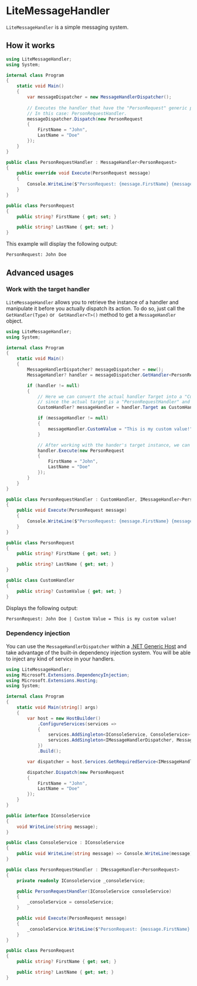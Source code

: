 # LiteMessageHandler

`LiteMessageHandler` is a simple messaging system.

## How it works

```csharp
using LiteMessageHandler;
using System;

internal class Program
{
    static void Main()
    {
        var messageDispatcher = new MessageHandlerDispatcher();
        
        // Executes the handler that have the "PersonRequest" generic parameter.
        // In this case: PersonRequestHandler.
        messageDispatcher.Dispatch(new PersonRequest
        {
            FirstName = "John",
            LastName = "Doe"
        });
    }
}

public class PersonRequestHandler : MessageHandler<PersonRequest>
{
    public override void Execute(PersonRequest message)
    {
        Console.WriteLine($"PersonRequest: {message.FirstName} {message.LastName}");
    }
}

public class PersonRequest
{
    public string? FirstName { get; set; }

    public string? LastName { get; set; }
}
```

This example will display the following output:

```
PersonRequest: John Doe
```

## Advanced usages

### Work with the target handler

`LiteMessageHandler` allows you to retrieve the instance of a handler and manipulate it before you actually dispatch its action. To do so, just call the `GetHandler(Type)` or ` GetHandler<T>()` method to get a `MessageHandler` object.

```csharp
using LiteMessageHandler;
using System;

internal class Program
{
    static void Main()
    {
        MessageHandlerDispatcher? messageDispatcher = new();
        MessageHandler? handler = messageDispatcher.GetHandler<PersonRequest>();

        if (handler != null)
        {
            // Here we can convert the actual handler Target into a "CustomHandler" instance
            // since the actual target is a "PersonRequestHandler" and extends from "CustomHandler".
            CustomHandler? messageHandler = handler.Target as CustomHandler;

            if (messageHandler != null)
            {
                messageHandler.CustomValue = "This is my custom value!";
            }

            // After working with the hander's target instance, we can simply execute the handler.
            handler.Execute(new PersonRequest
            {
                FirstName = "John",
                LastName = "Doe"
            });
        }
    }
}

public class PersonRequestHandler : CustomHandler, IMessageHandler<PersonRequest>
{
    public void Execute(PersonRequest message)
    {
        Console.WriteLine($"PersonRequest: {message.FirstName} {message.LastName} | Custom Value = {CustomValue}");
    }
}

public class PersonRequest
{
    public string? FirstName { get; set; }

    public string? LastName { get; set; }
}

public class CustomHandler
{
    public string? CustomValue { get; set; }
}

```

Displays the following output:
```
PersonRequest: John Doe | Custom Value = This is my custom value!
```

### Dependency injection

You can use the `MessageHandlerDispatcher` within a [.NET Generic Host](https://docs.microsoft.com/en-us/aspnet/core/fundamentals/host/generic-host) and take advantage of the built-in dependency injection system. You will be able to inject any kind of service in your handlers.

```csharp
using LiteMessageHandler;
using Microsoft.Extensions.DependencyInjection;
using Microsoft.Extensions.Hosting;
using System;

internal class Program
{
    static void Main(string[] args)
    {
        var host = new HostBuilder()
            .ConfigureServices(services =>
            {
                services.AddSingleton<IConsoleService, ConsoleService>();
                services.AddSingleton<IMessageHandlerDispatcher, MessageHandlerDispatcher>();
            })
            .Build();

        var dispatcher = host.Services.GetRequiredService<IMessageHandlerDispatcher>();

        dispatcher.Dispatch(new PersonRequest
        {
            FirstName = "John",
            LastName = "Doe"
        });
    }
}

public interface IConsoleService
{
    void WriteLine(string message);
}

public class ConsoleService : IConsoleService
{
    public void WriteLine(string message) => Console.WriteLine(message);
}

public class PersonRequestHandler : IMessageHandler<PersonRequest>
{
    private readonly IConsoleService _consoleService;

    public PersonRequestHandler(IConsoleService consoleService)
    {
        _consoleService = consoleService;
    }

    public void Execute(PersonRequest message)
    {
        _consoleService.WriteLine($"PersonRequest: {message.FirstName} {message.LastName}");
    }
}

public class PersonRequest
{
    public string? FirstName { get; set; }

    public string? LastName { get; set; }
}
```
